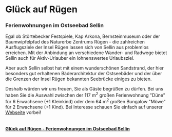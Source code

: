 # Glück auf Rügen #

### Ferienwohnungen im Ostseebad Sellin

Egal ob Störtebecker Festspiele, Kap Arkona, Bernsteinmuseum oder der Baumwipfelpfad des Naturerbe Zentrums Rügen - die zahlreichen Ausflugsziele der Insel Rügen lassen sich von Sellin aus problemlos erreichen. Mit der Anbindung an verschiedene Wander- und Radwege bietet Sellin auch für Aktiv-Urlauber ein lohnenswertes Urlaubsziel.

Aber auch Sellin selbst hat mit einem wunderschönen Sandstrand, der hier besonders gut erhaltenen Bäderarchitektur der Ostseebäder und der über die Grenzen der Insel Rügen bekannten Seebrücke einiges zu bieten.

Deshalb würden wir uns freuen, Sie als Gäste begrüßen zu dürfen. Bei uns haben Sie die Auswahl zwischen der 117 m<sup>2</sup> großen Ferienwohnung "Düne" für 6 Erwachsene (+1 Kleinkind) oder dem 64 m<sup>2</sup> großen Bungalow "Möwe" für 2 Erwachsene (+1 Kind). Bei Interesse schauen Sie einfach auf unserer [Webseite](https://marvinfriede.github.io/glueck-auf-ruegen/) vorbei!  
&nbsp;    
&nbsp;  
**[Glück auf Rügen - Ferienwohnungen im Ostseebad Sellin](https://marvinfriede.github.io/glueck-auf-ruegen/)**

